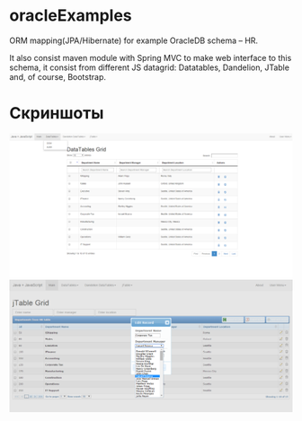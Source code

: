 oracleExamples
==============
ORM mapping(JPA/Hibernate) for example OracleDB schema – HR. 

It also consist maven module with Spring MVC to make web interface to this schema, 
it consist from different JS datagrid: Datatables, Dandelion, JTable and, of course, Bootstrap.


Скриншоты
===========
![](/screenshots/datatables.png)
![](/screenshots/jTable.png)
